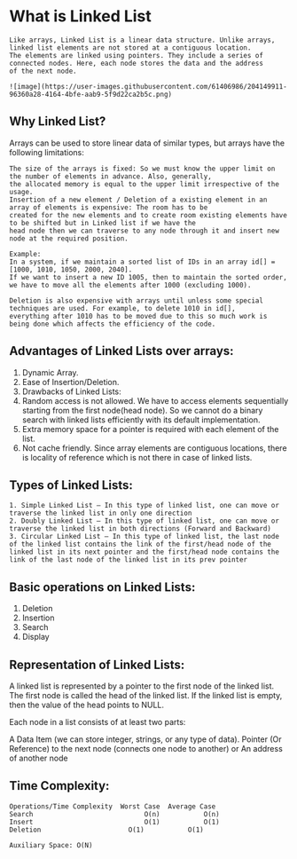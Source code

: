 # What is Linked List
```
Like arrays, Linked List is a linear data structure. Unlike arrays, linked list elements are not stored at a contiguous location.
The elements are linked using pointers. They include a series of connected nodes. Here, each node stores the data and the address 
of the next node.
```
```
![image](https://user-images.githubusercontent.com/61406986/204149911-96360a28-4164-4bfe-aab9-5f9d22ca2b5c.png)
```
## Why Linked List? 

Arrays can be used to store linear data of similar types, but arrays have the following limitations:
```
The size of the arrays is fixed: So we must know the upper limit on the number of elements in advance. Also, generally, 
the allocated memory is equal to the upper limit irrespective of the usage. 
Insertion of a new element / Deletion of a existing element in an array of elements is expensive: The room has to be 
created for the new elements and to create room existing elements have to be shifted but in Linked list if we have the 
head node then we can traverse to any node through it and insert new node at the required position.

Example: 
In a system, if we maintain a sorted list of IDs in an array id[] = [1000, 1010, 1050, 2000, 2040]. 
If we want to insert a new ID 1005, then to maintain the sorted order, we have to move all the elements after 1000 (excluding 1000). 

Deletion is also expensive with arrays until unless some special techniques are used. For example, to delete 1010 in id[],
everything after 1010 has to be moved due to this so much work is being done which affects the efficiency of the code.
```

## Advantages of Linked Lists over arrays:

1. Dynamic Array.
2. Ease of Insertion/Deletion.
3. Drawbacks of Linked Lists: 
4. Random access is not allowed. We have to access elements sequentially starting from the first node(head node).
   So we cannot do a binary search with linked lists efficiently with its default implementation. 
5. Extra memory space for a pointer is required with each element of the list. 
6. Not cache friendly. Since array elements are contiguous locations, there is locality of reference which is not there in case of linked lists.

## Types of Linked Lists:
```
1. Simple Linked List – In this type of linked list, one can move or traverse the linked list in only one direction
2. Doubly Linked List – In this type of linked list, one can move or traverse the linked list in both directions (Forward and Backward)
3. Circular Linked List – In this type of linked list, the last node of the linked list contains the link of the first/head node of the 
linked list in its next pointer and the first/head node contains the link of the last node of the linked list in its prev pointer
```
## Basic operations on Linked Lists:
1. Deletion
2. Insertion
3. Search
4. Display

## Representation of Linked Lists: 
A linked list is represented by a pointer to the first node of the linked list. The first node is called the head of the linked list. 
If the linked list is empty, then the value of the head points to NULL. 

Each node in a list consists of at least two parts: 

A Data Item (we can store integer, strings, or any type of data).
Pointer (Or Reference) to the next node (connects one node to another) or An address of another node

## Time Complexity:
```
Operations/Time Complexity	Worst Case	Average Case
Search	                          O(n)	         O(n)
Insert	                          O(1)	         O(1)
Deletion	                  O(1)	         O(1)

Auxiliary Space: O(N)
```
